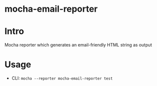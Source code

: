 # mocha-email-reporter

# Intro
Mocha reporter which generates an email-friendly HTML string as output

# Usage
- CLI:
`mocha --reporter mocha-email-reporter test`
